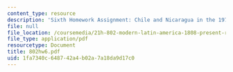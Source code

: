 ```yaml
---
content_type: resource
description: 'Sixth Homework Assignment: Chile and Nicaragua in the 1970s and 1980s.'
file: null
file_location: /coursemedia/21h-802-modern-latin-america-1808-present-revolution-dictatorship-democracy-spring-2005/1fa7340c648742a4b02a7a18da9d17c0_802hw6.pdf
file_type: application/pdf
resourcetype: Document
title: 802hw6.pdf
uid: 1fa7340c-6487-42a4-b02a-7a18da9d17c0
---
```


